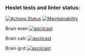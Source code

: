 ### Hexlet tests and linter status:
[![Actions Status](https://github.com/YurokBo/frontend-project-44/workflows/hexlet-check/badge.svg)](https://github.com/YurokBo/frontend-project-44/actions)
[![Maintainability](https://api.codeclimate.com/v1/badges/26ba5534b04707b04e84/maintainability)](https://codeclimate.com/github/YurokBo/frontend-project-44/maintainability)

Brain even
[![asciicast](https://asciinema.org/a/x7AXCFLi6JV0H1HbfF4XNrnWT.svg)](https://asciinema.org/a/x7AXCFLi6JV0H1HbfF4XNrnWT)

Brain calc
[![asciicast](https://asciinema.org/a/NyAsmDLmVU0pujTqGhXuo3xvA.svg)](https://asciinema.org/a/NyAsmDLmVU0pujTqGhXuo3xvA)

Brain gcd
[![asciicast](https://asciinema.org/a/WYdV05nTEZKTOB92NPJB9rAi7.svg)](https://asciinema.org/a/WYdV05nTEZKTOB92NPJB9rAi7)
